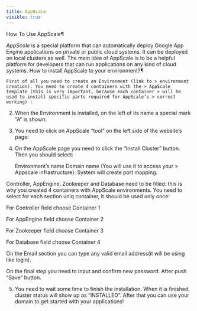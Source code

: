 ```yaml
---
title: AppScale
visible: true
---
```


How To Use AppScale¶

*AppScale* is a special platform that can automatically deploy Google App Engine applications on private or public cloud systems. It can be deployed on local clusters as well. The main idea of AppScale is to be a helpful platform for developers that can run applications on any kind of cloud systems.
How to install AppScale to your environment?¶

    First of all you need to create an Environment (link to > environment creation). You need to create 4 containers with the > AppScale template (this is very important, because each container > will be used to install specific parts required for AppScale’s > correct working) :

2. When the Environment is installed, on the left of its name a special mark “A” is shown:

3. You need to click on AppScale “tool” on the left side of the website’s page:

4. On the AppScale page you need to click the “Install Cluster” button. Then you should select:

    Environment’s name
    Domain name (You will use it to access your > Appscale infrastructure). System will create port mapping.

Controller, AppEngine, Zookeeper and Database need to be filled: this is why you created 4 containers with AppScale environments. You need to select for each section uniq container, it should be used only once:

For Controller field choose Container 1

For AppEngine field choose Container 2

For Zookeeper field choose Container 3

For Database field choose Container 4

On the Email section you can type any valid email address(it will be using like login).

On the final step you need to input and confirm new password. After push “Save” button.

5. You need to wait some time to finish the installation. When it is finished, cluster status will show up as “INSTALLED”. After that you can use your domain to get started with your applications!
